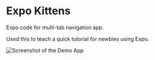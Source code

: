 # Expo Kittens

Expo code for multi-tab navigation app.

Used this to teach a quick tutorial for newbies using Expo.

![Screenshot of the Demo App](./screenshot.png|width=200)
